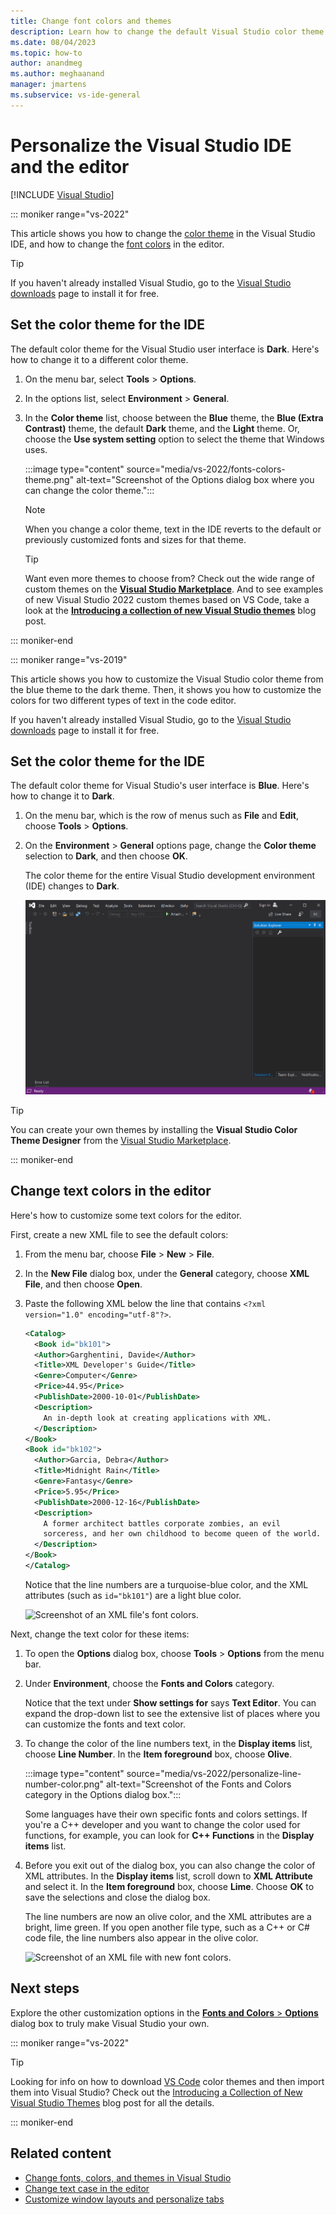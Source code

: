 ```yaml
---
title: Change font colors and themes
description: Learn how to change the default Visual Studio color theme in the IDE and how to change the font colors in the code editor.
ms.date: 08/04/2023
ms.topic: how-to
author: anandmeg
ms.author: meghaanand
manager: jmartens
ms.subservice: vs-ide-general
---
```

# Personalize the Visual Studio IDE and the editor

 [!INCLUDE [Visual Studio](~/includes/applies-to-version/vs-windows-only.md)]

::: moniker range="vs-2022"

This article shows you how to change the [color theme](#set-the-color-theme-for-the-ide) in the Visual Studio IDE, and how to change the [font colors](#change-text-colors-in-the-editor) in the editor.

> [!TIP]
> If you haven't already installed Visual Studio, go to the [Visual Studio downloads](https://visualstudio.microsoft.com/downloads/?cid=learn-onpage-download-cta) page to install it for free.

## Set the color theme for the IDE

The default color theme for the Visual Studio user interface is **Dark**. Here's how to change it to a different color theme.

1. On the menu bar, select **Tools** > **Options**.

1. In the options list, select **Environment** > **General**.

1. In the **Color theme** list, choose between the **Blue** theme, the **Blue (Extra Contrast)** theme, the default **Dark** theme, and the **Light** theme. Or, choose the **Use system setting** option to select the theme that Windows uses.

   :::image type="content" source="media/vs-2022/fonts-colors-theme.png" alt-text="Screenshot of the Options dialog box where you can change the color theme.":::

   > [!NOTE]
   > When you change a color theme, text in the IDE reverts to the default or previously customized fonts and sizes for that theme.

    > [!TIP]
    > Want even more themes to choose from? Check out the wide range of custom themes on the [**Visual Studio Marketplace**](https://marketplace.visualstudio.com/search?target=VS&category=Tools&vsVersion=&subCategory=Themes&sortBy=Installs). And to see examples of new Visual Studio 2022 custom themes based on VS Code, take a look at the [**Introducing a collection of new Visual Studio themes**](https://devblogs.microsoft.com/visualstudio/custom-themes/) blog post.

::: moniker-end

::: moniker range="vs-2019"

This article shows you how to customize the Visual Studio color theme from the blue theme to the dark theme. Then, it shows you how to customize the colors for two different types of text in the code editor.

If you haven't already installed Visual Studio, go to the [Visual Studio downloads](https://visualstudio.microsoft.com/downloads/?cid=learn-onpage-download-cta) page to install it for free.

## Set the color theme for the IDE

The default color theme for Visual Studio's user interface is **Blue**. Here's how to change it to **Dark**.

1. On the menu bar, which is the row of menus such as **File** and **Edit**, choose **Tools** > **Options**.

1. On the **Environment** > **General** options page, change the **Color theme** selection to **Dark**, and then choose **OK**.

   The color theme for the entire Visual Studio development environment (IDE) changes to **Dark**.

   ![Screenshot of Visual Studio 2019 in dark theme.](media/vs-2019/dark-theme.png)

> [!TIP]
> You can create your own themes by installing the **Visual Studio Color Theme Designer** from the [Visual Studio Marketplace](https://marketplace.visualstudio.com/items?itemName=ms-madsk.ColorThemeDesigner).

::: moniker-end

## Change text colors in the editor

Here's how to customize some text colors for the editor. 

First, create a new XML file to see the default colors:

1. From the menu bar, choose **File** > **New** > **File**.

1. In the **New File** dialog box, under the **General** category, choose **XML File**, and then choose **Open**.

1. Paste the following XML below the line that contains `<?xml version="1.0" encoding="utf-8"?>`.

   ```xml
   <Catalog>
     <Book id="bk101">
     <Author>Garghentini, Davide</Author>
     <Title>XML Developer's Guide</Title>
     <Genre>Computer</Genre>
     <Price>44.95</Price>
     <PublishDate>2000-10-01</PublishDate>
     <Description>
       An in-depth look at creating applications with XML.
     </Description>
   </Book>
   <Book id="bk102">
     <Author>Garcia, Debra</Author>
     <Title>Midnight Rain</Title>
     <Genre>Fantasy</Genre>
     <Price>5.95</Price>
     <PublishDate>2000-12-16</PublishDate>
     <Description>
       A former architect battles corporate zombies, an evil
       sorceress, and her own childhood to become queen of the world.
     </Description>
   </Book>
   </Catalog>
   ```

   Notice that the line numbers are a turquoise-blue color, and the XML attributes (such as `id="bk101"`) are a light blue color. 

   ![Screenshot of an XML file's font colors.](media/quickstart-personalize-xml-file.png)

Next, change the text color for these items:

1. To open the **Options** dialog box, choose **Tools** > **Options** from the menu bar.

1. Under **Environment**, choose the **Fonts and Colors** category.

   Notice that the text under **Show settings for** says **Text Editor**. You can expand the drop-down list to see the extensive list of places where you can customize the fonts and text color.

1. To change the color of the line numbers text, in the **Display items** list, choose **Line Number**. In the **Item foreground** box, choose **Olive**.

    :::image type="content" source="media/vs-2022/personalize-line-number-color.png" alt-text="Screenshot of the Fonts and Colors category in the Options dialog box.":::

   Some languages have their own specific fonts and colors settings. If you're a C++ developer and you want to change the color used for functions, for example, you can look for **C++ Functions** in the **Display items** list.

1. Before you exit out of the dialog box, you can also change the color of XML attributes. In the **Display items** list, scroll down to **XML Attribute** and select it. In the **Item foreground** box, choose **Lime**. Choose **OK** to save the selections and close the dialog box.

   The line numbers are now an olive color, and the XML attributes are a bright, lime green. If you open another file type, such as a C++ or C# code file, the line numbers also appear in the olive color.

   ![Screenshot of an XML file with new font colors.](media/quickstart-personalize-xml-file-new-colors.png)

## Next steps

Explore the other customization options in the [**Fonts and Colors** > **Options**](../ide/reference/fonts-and-colors-environment-options-dialog-box.md) dialog box to truly make Visual Studio your own.

::: moniker range="vs-2022"

> [!TIP]
> Looking for info on how to download [VS Code](https://code.visualstudio.com/docs) color themes and then import them into Visual Studio? Check out the [Introducing a Collection of New Visual Studio Themes](https://devblogs.microsoft.com/visualstudio/custom-themes/) blog post for all the details.

::: moniker-end

## Related content

- [Change fonts, colors, and themes in Visual Studio](../ide/how-to-change-fonts-and-colors-in-visual-studio.md)
- [Change text case in the editor](../ide/how-to-change-text-case-in-the-editor.md)
- [Customize window layouts and personalize tabs](customizing-window-layouts-in-visual-studio.md)